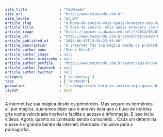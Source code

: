 ```yaml
---
site_title               : "TecMundo"
site_url                 : "http://www.tecmundo.com.br"
site_locale              : "pt_BR"
article_slug             : "e-hora-da-zoeira-veja-quais-browsers-sao-mais-utilizados-para-pornografia"
article_title            : "É hora da zoeira: veja quais browsers são mais utilizados para pornografia"
article_image            : "https://imgnzn-a.akamaized.net///2014/06/03/03195050396665-t1200x480.jpg"
article_url              : "http://www.tecmundo.com.br/internet/56493-hora-zoeira-veja-browsers-utilizados-pornografia.htm"
article_published_at     : "2014-06-03T19:56:22-03:00"
article_description      : "A internet faz sua mágica desde os primórdios. Mas segure os hormônios aí: por mágica, queremos dizer que é através dela que o fluxo de notícias gira numa velocidade incrível e facilita o acesso à informação. E isso inclui vídeos. Agora, quanto ao conteúdo sendo consumido... Cada um determina, e esse é o grande barato da internet: liberdade. Inclusive para a pornografia."
article_author_name      : "Bruno Micali"
article_author_image     : null
article_author_biography : null
article_author_profile   : "http://www.tecmundo.com.br/autor/183-bruno-micali/"
article_author_facebook  : null
article_author_twitter   : null
category                 : ['technology']
tags                     : ['TecMundo']
permalink                : "/:categories/e-hora-da-zoeira-veja-quais-browsers-sao-mais-utilizados-para-pornografia/"
layout                   : post
---
```


A internet faz sua mágica desde os primórdios. Mas segure os hormônios aí: por mágica, queremos dizer que é através dela que o fluxo de notícias gira numa velocidade incrível e facilita o acesso à informação. E isso inclui vídeos. Agora, quanto ao conteúdo sendo consumido... Cada um determina, e esse é o grande barato da internet: liberdade. Inclusive para a pornografia.
